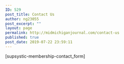 ```yaml
---
ID: 529
post_title: Contact Us
author: ng23055
post_excerpt: ""
layout: page
permalink: http://midmichiganjournal.com/contact-us
published: true
post_date: 2019-07-22 23:59:11
---
```

[supsystic-membership-contact_form]